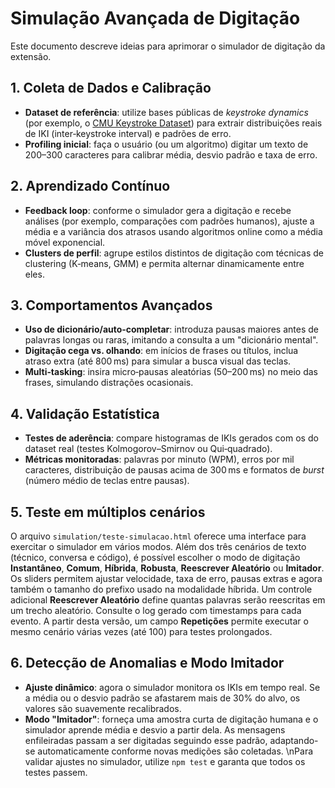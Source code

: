 # Simulação Avançada de Digitação

Este documento descreve ideias para aprimorar o simulador de digitação da extensão.

## 1. Coleta de Dados e Calibração
- **Dataset de referência**: utilize bases públicas de *keystroke dynamics* (por exemplo, o [CMU Keystroke Dataset](https://www.cs.cmu.edu/~keystroke/)) para extrair distribuições reais de IKI (inter‑keystroke interval) e padrões de erro.
- **Profiling inicial**: faça o usuário (ou um algoritmo) digitar um texto de 200–300 caracteres para calibrar média, desvio padrão e taxa de erro.

## 2. Aprendizado Contínuo
- **Feedback loop**: conforme o simulador gera a digitação e recebe análises (por exemplo, comparações com padrões humanos), ajuste a média e a variância dos atrasos usando algoritmos online como a média móvel exponencial.
- **Clusters de perfil**: agrupe estilos distintos de digitação com técnicas de clustering (K‑means, GMM) e permita alternar dinamicamente entre eles.

## 3. Comportamentos Avançados
- **Uso de dicionário/auto‑completar**: introduza pausas maiores antes de palavras longas ou raras, imitando a consulta a um "dicionário mental".
- **Digitação cega vs. olhando**: em inícios de frases ou títulos, inclua atraso extra (até 800 ms) para simular a busca visual das teclas.
- **Multi‑tasking**: insira micro‑pausas aleatórias (50–200 ms) no meio das frases, simulando distrações ocasionais.

## 4. Validação Estatística
- **Testes de aderência**: compare histogramas de IKIs gerados com os do dataset real (testes Kolmogorov–Smirnov ou Qui‑quadrado).
- **Métricas monitoradas**: palavras por minuto (WPM), erros por mil caracteres, distribuição de pausas acima de 300 ms e formatos de *burst* (número médio de teclas entre pausas).


## 5. Teste em múltiplos cenários
O arquivo `simulation/teste-simulacao.html` oferece uma interface para exercitar o simulador em vários modos. Além dos três cenários de texto (técnico, conversa e código), é possível escolher o modo de digitação **Instantâneo**, **Comum**, **Híbrida**, **Robusta**, **Reescrever Aleatório** ou **Imitador**. Os sliders permitem ajustar velocidade, taxa de erro, pausas extras e agora também o tamanho do prefixo usado na modalidade híbrida. Um controle adicional **Reescrever Aleatório** define quantas palavras serão reescritas em um trecho aleatório. Consulte o log gerado com timestamps para cada evento.
A partir desta versão, um campo **Repetições** permite executar o mesmo cenário várias vezes (até 100) para testes prolongados.

## 6. Detecção de Anomalias e Modo Imitador

- **Ajuste dinâmico**: agora o simulador monitora os IKIs em tempo real. Se a média ou o desvio padrão se afastarem mais de 30% do alvo, os valores são suavemente recalibrados.
- **Modo "Imitador"**: forneça uma amostra curta de digitação humana e o simulador aprende média e desvio a partir dela. As mensagens enfileiradas passam a ser digitadas seguindo esse padrão, adaptando-se automaticamente conforme novas medições são coletadas.
\nPara validar ajustes no simulador, utilize `npm test` e garanta que todos os testes passem.
